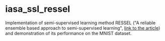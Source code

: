 # iasa_ssl_ressel
Implementation of semi-supervised learning method RESSEL ("A reliable ensemble based approach to semi-supervised learning", 
[link to the article](https://doi.org/10.1016/j.knosys.2021.106738)) and demonstration of its performance on the MNIST dataset.
